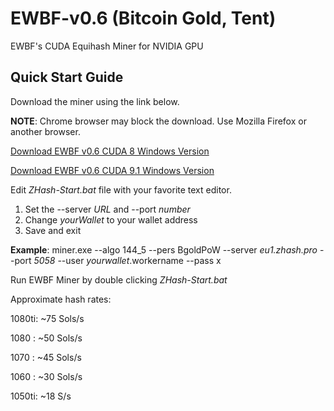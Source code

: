 # EWBF-v0.6 (Bitcoin Gold, Tent)
EWBF's CUDA Equihash Miner for NVIDIA GPU

## Quick Start Guide

Download the miner using the link below.

**NOTE**: Chrome browser may block the download. Use Mozilla Firefox or another browser.

[Download EWBF v0.6 CUDA 8 Windows Version](https://github.com/zhashpro/EWBF-v0.6/raw/main/EWBF%20CUDA%208%20Equihash%20Miner%20v0.6.rar)

[Download EWBF v0.6 CUDA 9.1 Windows Version](https://github.com/zhashpro/EWBF-v0.6/raw/main/EWBF%20CUDA%209.1%20Equihash%20Miner%20v0.6.rar)

Edit _ZHash-Start.bat_ file with your favorite text editor.

1. Set the --server _URL_ and --port _number_
2. Change _yourWallet_ to your wallet address
3. Save and exit

**Example**: miner.exe --algo 144_5 --pers BgoldPoW --server _eu1.zhash.pro_ --port _5058_ --user _yourwallet_.workername --pass x

Run EWBF Miner by double clicking _ZHash-Start.bat_

Approximate hash rates:

1080ti: ~75 Sols/s

1080  : ~50 Sols/s

1070  : ~45 Sols/s

1060  : ~30 Sols/s

1050ti: ~18 S/s
